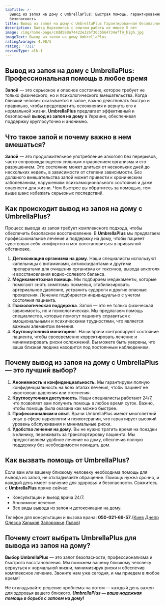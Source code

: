 ```yaml
---
tabTitle: >-
  Вывод из запоя на дому с UmbrellaPlus: Быстрая помощь, гарантированная
  безопасность
title: Вывод из запоя на дому с UmbrellaPlus Гарантированная безопасность
description: Выезд Наркологов с опытом работы не менее 5 лет
image: /img/home-page/c8dd588a74422e326f30c5564734eff9_high.jpg
imageText: Вывод из запоя на дому UmbrellaPlus
ratingAvarage: 4.98/5
rating: '7311'
reviewType: alk-1
---
```


## Вывод из запоя на дому с UmbrellaPlus: Профессиональная помощь в любое время

**Запой** — это серьезное и опасное состояние, которое требует не только физического, но и психологического вмешательства. Когда близкий человек оказывается в запое, важно действовать быстро и правильно, чтобы предотвратить осложнения и вернуть его к нормальной жизни. **UmbrellaPlus** предлагает эффективный и безопасный **вывод из запоя на дому** в Украине, обеспечивая поддержку круглосуточно и анонимно.

## Что такое запой и почему важно в нем вмешаться?

**Запой** — это продолжительное употребление алкоголя без перерывов, часто сопровождающееся сильным отравлением организма и его разрушением. Это состояние может длиться от нескольких дней до нескольких недель, в зависимости от степени зависимости. Без должного вмешательства запой может привести к хроническим заболеваниям, нарушениям психоэмоционального состояния и даже опасности для жизни. Чем быстрее вы обратитесь за помощью, тем выше шанс избежать серьезных последствий.

## Как происходит вывод из запоя на дому с UmbrellaPlus?

Процесс вывода из запоя требует комплексного подхода, чтобы обеспечить безопасное восстановление. В **UmbrellaPlus** мы предлагаем профессиональное лечение и поддержку на дому, чтобы пациент чувствовал себя комфортно и мог восстановиться в привычной обстановке.

1. **Детоксикация организма на дому**. Наши специалисты используют капельницы с витаминами, антиоксидантами и другими препаратами для очищения организма от токсинов, вывода алкоголя и восстановления водно-солевого баланса.
2. **Медикаментозная помощь**. Мы подбираем медикаменты, которые помогают снять симптомы похмелья, стабилизировать артериальное давление, устранить судороги и другие опасные проявления. Лечение подбирается индивидуально с учетом состояния пациента.
3. **Психологическая поддержка**. Запой — это не только физическая зависимость, но и психологическая. Мы предлагаем помощь специалистов, которые помогут пациенту справиться с эмоциональными и психическими трудностями, что является важным элементом лечения.
4. **Круглосуточный мониторинг**. Наши врачи контролируют состояние пациента, чтобы своевременно корректировать лечение и минимизировать риски осложнений. Вы можете быть уверены, что ваша близкая людина находится под постоянным наблюдением.

## Почему вывод из запоя на дому с UmbrellaPlus — это лучший выбор?

1. **Анонимность и конфиденциальность**. Мы гарантируем полную конфиденциальность на всех этапах лечения, чтобы пациент не чувствовал давления или стеснения.
2. **Круглосуточная доступность**. Наши специалисты работают 24/7, что позволяет вам получить помощь в любое время суток. Важно, чтобы помощь была оказана как можно быстрее.
3. **Профессионализм и опыт**. Врачи UmbrellaPlus имеют многолетний опыт в сфере наркологии и психотерапии, что гарантирует высокий уровень обслуживания и минимальные риски.
4. **Удобство лечения на дому**. Вы не нужно тратить время на поездки в клинику, переживать за транспортировку пациента. Мы предоставляем удобное лечение на дому, обеспечив полную поддержку без необходимости покидать дом.

## Как вызвать помощь от UmbrellaPlus?

Если вам или вашему близкому человеку необходима помощь для вывода из запоя, не откладывайте обращение. Помощь нужна срочно, и каждый день имеет значение для здоровья и безопасности. Свяжитесь с **UmbrellaPlus** прямо сейчас:

* Консультации и выезд врача 24/7.
* Анонимное лечение.
* Все виды вывода из запоя и детоксикации на дому.

Телефон для консультации и вызова врача: **050-021-69-57**.([Киев](https://umbrella-plus.com.ua/kiev/) [Днепр](https://umbrella-plus.com.ua/dnepr/) [Одесса](https://umbrella-plus.com.ua/lechenie-alc/) [Харьков](https://umbrella-plus.com.ua/kharkiv/) [Запорожье](https://umbrella-plus.com.ua/zaporozie/) [Львов](https://umbrella-plus.com.ua/lviv/))

## Почему стоит выбрать UmbrellaPlus для вывода из запоя на дому?

**Выбор UmbrellaPlus** — это залог безопасности, профессионализма и быстрого восстановления. Мы поможем вашему близкому человеку вернуться к нормальной жизни, минимизируя риски и обеспечив комплексное лечение. Звоните нам уже сегодня, и мы приедем в любое время!

Не откладывайте решение проблемы на потом — каждый день важен для здоровья вашего близкого. ***UmbrellaPlus — ваша надежная помощь в борьбе с запоем на дому!***
